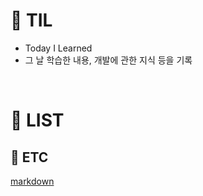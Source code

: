 # 📕 TIL

- Today I Learned
- 그 날 학습한 내용, 개발에 관한 지식 등을 기록

<br>

# 🔗 LIST

## 📌 ETC

[markdown](https://github.com/da1907/TIL/blob/main/ETC/markdown.md)
